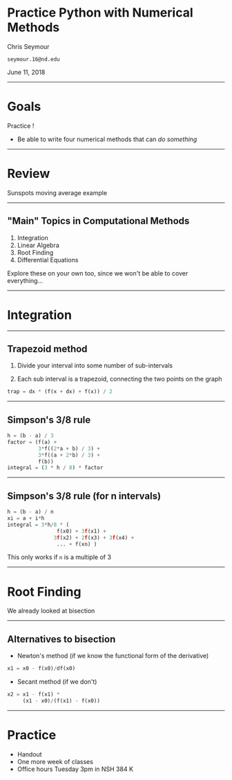 # Practice Python with Numerical Methods

Chris Seymour

`seymour.16@nd.edu`

June 11, 2018

---

# Goals

Practice !

* Be able to write four numerical methods that can *do something*

---

# Review 

Sunspots moving average example

---

## "Main" Topics in Computational Methods

1. Integration
1. Linear Algebra
1. Root Finding
1. Differential Equations

Explore these on your own too, since we won't be able to cover everything...

---


# Integration

---

## Trapezoid method

1. Divide your interval into some number of sub-intervals

1. Each sub interval is a trapezoid, connecting the two points on the graph

```python
trap = dx * (f(x + dx) + f(x)) / 2
```

---

## Simpson's 3/8 rule

```python
h = (b - a) / 3
factor = (f(a) +
          3*f((2*a + b) / 3) +
          3*f((a + 2*b) / 3) +
          f(b))
integral = (3 * h / 8) * factor
```

---

## Simpson's 3/8 rule (for n intervals)

```python
h = (b - a) / n
xi = a + i*h
integral = 3*h/8 * (
                f(x0) + 3f(x1) + 
               3f(x2) + 2f(x3) + 3f(x4) +
                ... + f(xn) )
```
This only works if `n` is a multiple of 3

---

# Root Finding

We already looked at bisection

---

## Alternatives to bisection

- Newton's method (if we know the functional form of the derivative)

```python
x1 = x0 - f(x0)/df(x0)
```

- Secant method (if we don't)

```python
x2 = x1 - f(x1) *
     (x1 - x0)/(f(x1) - f(x0))
```

---

# Practice

* Handout
* One more week of classes
* Office hours Tuesday 3pm in NSH 384 K